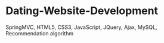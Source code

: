 # Dating-Website-Development
SpringMVC, HTML5, CSS3, JavaScript, JQuery, Ajax, MySQL, Recommendation algorithm
